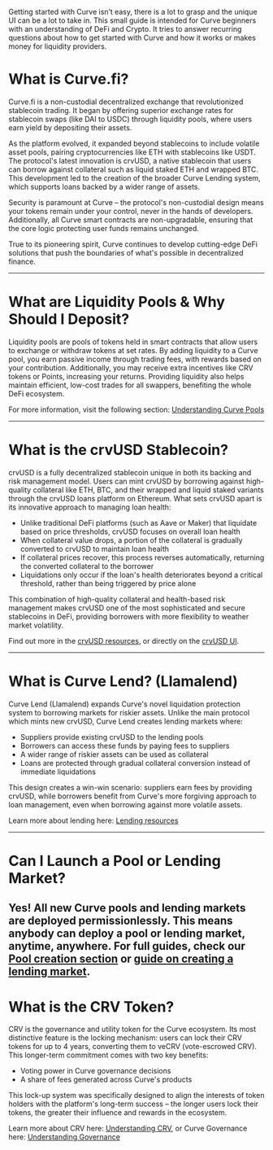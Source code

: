Getting started with Curve isn’t easy, there is a lot to grasp and the unique UI can be a lot to take in. This small guide is intended for Curve beginners with an understanding of DeFi and Crypto. It tries to answer recurring questions about how to get started with Curve and how it works or makes money for liquidity providers.

# **What is Curve.fi?**

Curve.fi is a non-custodial decentralized exchange that revolutionized stablecoin trading. It began by offering superior exchange rates for stablecoin swaps (like DAI to USDC) through liquidity pools, where users earn yield by depositing their assets.

As the platform evolved, it expanded beyond stablecoins to include volatile asset pools, pairing cryptocurrencies like ETH with stablecoins like USDT. The protocol's latest innovation is crvUSD, a native stablecoin that users can borrow against collateral such as liquid staked ETH and wrapped BTC. This development led to the creation of the broader Curve Lending system, which supports loans backed by a wider range of assets.

Security is paramount at Curve – the protocol's non-custodial design means your tokens remain under your control, never in the hands of developers. Additionally, all Curve smart contracts are non-upgradable, ensuring that the core logic protecting user funds remains unchanged.

True to its pioneering spirit, Curve continues to develop cutting-edge DeFi solutions that push the boundaries of what's possible in decentralized finance.

---

# **What are Liquidity Pools & Why Should I Deposit?**

Liquidity pools are pools of tokens held in smart contracts that allow users to exchange or withdraw tokens at set rates. By adding liquidity to a Curve pool, you earn passive income through trading fees, with rewards based on your contribution. Additionally, you may receive extra incentives like CRV tokens or Points, increasing your returns. Providing liquidity also helps maintain efficient, low-cost trades for all swappers, benefiting the whole DeFi ecosystem.

For more information, visit the following section: [Understanding Curve Pools](pools/overview.md)

---

# **What is the crvUSD Stablecoin?**

crvUSD is a fully decentralized stablecoin unique in both its backing and risk management model. Users can mint crvUSD by borrowing against high-quality collateral like ETH, BTC, and their wrapped and liquid staked variants through the crvUSD loans platform on Ethereum.
What sets crvUSD apart is its innovative approach to managing loan health:

- Unlike traditional DeFi platforms (such as Aave or Maker) that liquidate based on price thresholds, crvUSD focuses on overall loan health
- When collateral value drops, a portion of the collateral is gradually converted to crvUSD to maintain loan health
- If collateral prices recover, this process reverses automatically, returning the converted collateral to the borrower
- Liquidations only occur if the loan's health deteriorates beyond a critical threshold, rather than being triggered by price alone

This combination of high-quality collateral and health-based risk management makes crvUSD one of the most sophisticated and secure stablecoins in DeFi, providing borrowers with more flexibility to weather market volatility.

Find out more in the [crvUSD resources](./crvusd/overview.md), or directly on the [crvUSD UI](https://curve.finance/crvusd/#/ethereum).

---

# **What is Curve Lend? (Llamalend)**

Curve Lend (Llamalend) expands Curve's novel liquidation protection system to borrowing markets for riskier assets. Unlike the main protocol which mints new crvUSD, Curve Lend creates lending markets where:

- Suppliers provide existing crvUSD to the lending pools
- Borrowers can access these funds by paying fees to suppliers
- A wider range of riskier assets can be used as collateral
- Loans are protected through gradual collateral conversion instead of immediate liquidations

This design creates a win-win scenario: suppliers earn fees by providing crvUSD, while borrowers benefit from Curve's more forgiving approach to loan management, even when borrowing against more volatile assets.

Learn more about lending here: [Lending resources](lending/overview.md)

---

# **Can I Launch a Pool or Lending Market?**

**Yes! All new Curve pools and lending markets are deployed permissionlessly**. This means anybody can deploy a pool or lending market, anytime, anywhere. For full guides, check our [Pool creation section](pool-creation/pool-creation-overview.md) or [guide on creating a lending market](lending/create-lending-market.md).
​
---

# **What is the CRV Token?**

CRV is the governance and utility token for the Curve ecosystem. Its most distinctive feature is the locking mechanism: users can lock their CRV tokens for up to 4 years, converting them to veCRV (vote-escrowed CRV). This longer-term commitment comes with two key benefits:

- Voting power in Curve governance decisions
- A share of fees generated across Curve's products

This lock-up system was specifically designed to align the interests of token holders with the platform's long-term success – the longer users lock their tokens, the greater their influence and rewards in the ecosystem.

Learn more about CRV here: [Understanding CRV](crv-token/overview.md), or Curve Governance here: [Understanding Governance](governance/understanding-governance.md)
